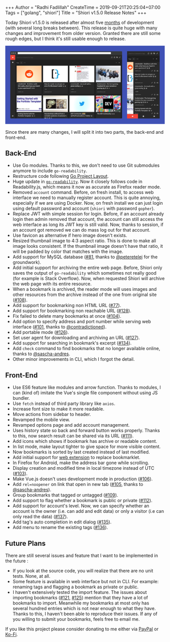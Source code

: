 +++
Author = "Radhi Fadlillah"
CreateTime = 2019-09-21T20:25:04+07:00
Tags = ["golang", "shiori"]
Title = "Shiori v1.5.0 Release Notes"
+++

Today Shiori v1.5.0 is released after almost five [months][1] of development (with several long breaks between). This release is quite huge with many changes and improvement from older version. Granted there are still some rough edges, but I think it's still usable enough to release.

![Screenshot][asset-1]

Since there are many changes, I will split it into two parts, the back-end and front-end.

## Back-End

- Use Go modules. Thanks to this, we don't need to use Git submodules anymore to include `go-readability`.
- Restructure code following [Go Project Layout][2].
- Huge update in [`go-readability`][3]. Now it closely follows code in Readability.js, which means it now as accurate as Firefox reader mode.
- Removed `account` command. Before, on fresh install, to access web interface we need to manually register account. This is quite annoying, especially if we are using Docker. Now, on fresh install we can just login using default password and account (`shiori` with password `gopher`).
- Replace JWT with simple session for login. Before, if an account already login then admin removed that account, the account can still access the web interface as long its JWT key is still valid. Now, thanks to session, if an account got removed we can do mass log out for that account.
- Use favicon as alternative if hero image doesn't exists.
- Resized thumbnail image to 4:3 aspect ratio. This is done to make all image looks consistent. If the thumbnail image doesn't have that ratio, it will be padded by color that matches with the image.
- Add support for MySQL database ([#81][4], thanks to [@peteretelej][5] for the groundwork).
- Add initial support for archiving the entire web page. Before, Shiori only saves the output of `go-readability` which sometimes not really good (for example is Stack Overflow). Now, when requested Shiori will archive the web page with its entire resource.
- When a bookmark is archived, the reader mode will uses images and other resources from the archive instead of the one from original site ([#108][6]).
- Add support for bookmarking non HTML URL ([#77][7]).
- Add support for bookmarking non reachable URL ([#128][8]).
- Fix failed to delete many bookmarks at once ([#104][9]).
- Add option to specify address and port number while serving web interface ([#101][10], thanks to [@contradictioned][11]).
- Add portable mode ([#126][12]).
- Set user agent for downloading and archiving an URL ([#127][13]).
- Add support for searching in bookmark's excerpt ([#134][14]).
- Add `check` command to find bookmarks that no longer available online, thanks to [@sascha-andres][15].
- Other minor improvements in CLI, which I forgot the detail.

## Front-End

- Use ES6 feature like modules and arrow function. Thanks to modules, I can (kind of) imitate the Vue's single file component without using JS bundler.
- Use `fetch` instead of third party library like `axios`.
- Increase font size to make it more readable.
- Move actions from sidebar to header.
- Revamped the mobile view.
- Revamped options page and add account management.
- Uses history state so back and forward button works properly. Thanks to this, now search result can be shared via its URL ([#111][16]).
- Add icons which shows if bookmark has archive or readable content.
- In list mode, make layout tighter to give space for more visible content.
- Now bookmarks is sorted by last created instead of last modified.
- Add initial support for [web extension][17] to replace bookmarklet.
- In Firefox for Android, make the address bar gone while scrolling.
- Display creation and modified time in local timezone instead of UTC ([#103][18]).
- Make Vue.js doesn't uses development mode in production ([#106][19]).
- Add `rel=noopener` on link that open in new tab ([#105][20], thanks to [@sascha-andres][15]).
- Group bookmarks that tagged or untagged ([#109][21]).
- Add support to flag whether a bookmark is public or private ([#112][22]).
- Add support for account's level. Now, we can specify whether an account is the owner (i.e. can add and edit data) or only a visitor (i.e can only read the data) ([#137][23]).
- Add tag's auto completion in edit dialog ([#135][24]).
- Add menu to rename the existing tags ([#136][25]).

## Future Plans

There are still several issues and feature that I want to be implemented in the future :

- If you look at the source code, you will realize that there are no unit tests. None, at all.
- Some feature is available in web interface but not in CLI. For example: renaming tags and flagging a bookmark as private or public.
- I haven't extensively tested the import feature. The issues about importing bookmarks ([#121][26], [#125][27]) mention that they have a lot of bookmarks to import. Meanwhile my bookmarks at most only has several hundred entries which is not near enough to what they have. Thanks to this, I haven't been able to reproduce their issues. If any of you willing to submit your bookmarks, feels free to email me.

If you like this project please consider donating to me either via [PayPal][28] or [Ko-Fi][29].

[1]: https://github.com/go-shiori/shiori/commit/f582fd15525e26f7fbbeb9cd776182f1819dc146
[2]: https://github.com/golang-standards/project-layout
[3]: https://github.com/go-shiori/go-readability
[4]: https://github.com/go-shiori/shiori/issues/81
[5]: https://github.com/peteretelej
[6]: https://github.com/go-shiori/shiori/issues/108
[7]: https://github.com/go-shiori/shiori/issues/77
[8]: https://github.com/go-shiori/shiori/issues/112
[9]: https://github.com/go-shiori/shiori/issues/104
[10]: https://github.com/go-shiori/shiori/issues/101
[11]: https://github.com/contradictioned
[12]: https://github.com/go-shiori/shiori/issues/126
[13]: https://github.com/go-shiori/shiori/issues/127
[14]: https://github.com/go-shiori/shiori/issues/134
[15]: https://github.com/sascha-andres
[16]: https://github.com/go-shiori/shiori/issues/111
[17]: https://github.com/go-shiori/shiori-web-ext
[18]: https://github.com/go-shiori/shiori/issues/103
[19]: https://github.com/go-shiori/shiori/issues/106
[20]: https://github.com/go-shiori/shiori/issues/105
[21]: https://github.com/go-shiori/shiori/issues/109
[22]: https://github.com/go-shiori/shiori/issues/112
[23]: https://github.com/go-shiori/shiori/issues/137
[24]: https://github.com/go-shiori/shiori/issues/135
[25]: https://github.com/go-shiori/shiori/issues/136
[26]: https://github.com/go-shiori/shiori/issues/121
[27]: https://github.com/go-shiori/shiori/issues/135
[28]: https://www.paypal.me/RadhiFadlillah
[29]: https://ko-fi.com/radhifadlillah

[asset-1]: /assets/2019-09-21-shiori/screenshot.png